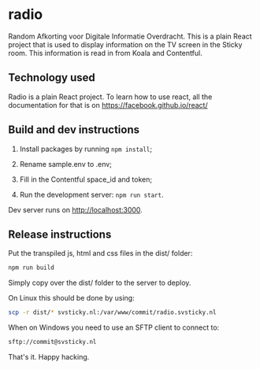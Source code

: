 # radio

Random Afkorting voor Digitale Informatie Overdracht.
This is a plain React project that is used to display information on the TV screen in the Sticky room.
This information is read in from Koala and Contentful.

## Technology used

Radio is a plain React project.
To learn how to use react, all the documentation for that is on <https://facebook.github.io/react/>

## Build and dev instructions

1. Install packages by running `npm install`;

1. Rename sample.env to .env;

1. Fill in the Contentful space_id and token;

1. Run the development server: `npm run start`.

Dev server runs on <http://localhost:3000>.

## Release instructions

Put the transpiled js, html and css files in the dist/ folder:

``` bash
npm run build
```

Simply copy over the dist/ folder to the server to deploy.

On Linux this should be done by using:

``` bash
scp -r dist/* svsticky.nl:/var/www/commit/radio.svsticky.nl
```

When on Windows you need to use an SFTP client to connect to:

``` bash
sftp://commit@svsticky.nl
```

That's it. Happy hacking.
